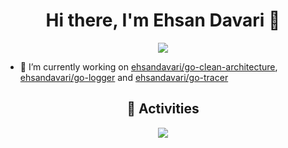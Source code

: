 <h1 align="center">Hi there, I'm Ehsan Davari 👋</h1>

<p align="center">
  <a href="#" alt="ehsan davari's github profile summary"><img src="https://github-profile-summary-cards.vercel.app/api/cards/profile-details?username=ehsandavari&theme=github" /></a>
</p>

- 🔭 I’m currently working on [ehsandavari/go-clean-architecture](https://github.com/ehsandavari/go-clean-architecture), [ehsandavari/go-logger](https://github.com/ehsandavari/go-logger) and [ehsandavari/go-tracer](https://github.com/ehsandavari/go-tracer)

<h2 align="center">🚀 Activities</h2>
<p align="center">
  <a href="#" alt="ehsan davari's github stats"><img src="https://github-readme-stats.vercel.app/api?username=ehsandavari" /></a>
</p>
